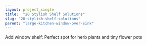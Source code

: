 ```yaml
---
layout: project_single
title:  "20 Stylish Shelf Solutions"
slug: "20-stylish-shelf-solutions"
parent: "large-kitchen-window-over-sink"
---
```

Add window shelf: Perfect spot for herb plants and tiny flower pots
